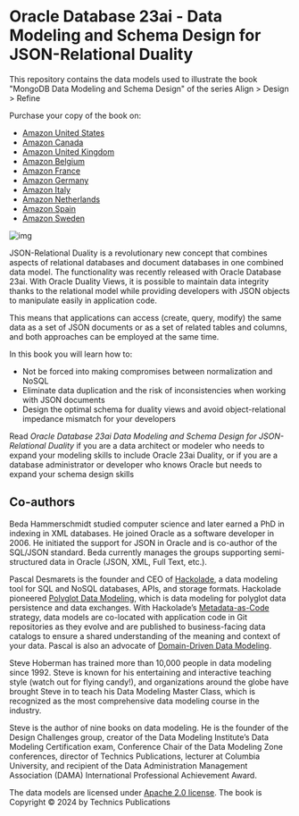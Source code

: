 # Oracle Database 23ai - Data Modeling and Schema Design for JSON-Relational Duality

This repository contains the data models used to illustrate the book "MongoDB Data Modeling and Schema Design" of the series Align > Design > Refine 

Purchase your copy of the book on: 

- [Amazon United States](https://www.amazon.com/dp/B0DCHB819Q?tag=hackolade02-20)
- [Amazon Canada](https://www.amazon.ca/B0DCHB819Q?tag=hackolade02-20)
- [Amazon United Kingdom](https://www.amazon.co.uk/B0DCHB819Q?tag=hackolade02-20)
- [Amazon Belgium](https://www.amazon.com.be/B0DCHB819Q?tag=hackolade02-20)
- [Amazon France](https://www.amazon.fr/B0DCHB819Q?tag=hackolade02-20)
- [Amazon Germany](https://www.amazon.de/B0DCHB819Q?tag=hackolade02-20)
- [Amazon Italy](https://www.amazon.it/B0DCHB819Q?tag=hackolade02-20)
- [Amazon Netherlands](https://www.amazon.nl/B0DCHB819Q?tag=hackolade02-20)
- [Amazon Spain](https://www.amazon.es/B0DCHB819Q?tag=hackolade02-20)
- [Amazon Sweden](https://www.amazon.se/B0DCHB819Q?tag=hackolade02-20)

![img](https://m.media-amazon.com/images/I/81IsMiGRYNL._SY466_.jpg)

JSON-Relational Duality is a revolutionary new concept that combines aspects of relational databases and document databases in one combined data model. The functionality was recently released with Oracle Database 23ai. With Oracle Duality Views, it is possible to maintain data integrity thanks to the relational model while providing developers with JSON objects to manipulate easily in application code.

This means that applications can access (create, query, modify) the same data as a set of JSON documents or as a set of related tables and columns, and both approaches can be employed at the same time.

In this book you will learn how to:

- Not be forced into making compromises between normalization and NoSQL
- Eliminate data duplication and the risk of inconsistencies when working with JSON documents
- Design the optimal schema for duality views and avoid object-relational impedance mismatch for your developers

Read *Oracle Database 23ai Data Modeling and Schema Design for JSON-Relational Duality* if you are a data architect or modeler who needs to expand your modeling skills to include Oracle 23ai Duality, or if you are a database administrator or developer who knows Oracle but needs to expand your schema design skills



## Co-authors

Beda Hammerschmidt studied computer science and later earned a PhD in indexing in XML databases. He joined Oracle as a software developer in 2006. He initiated the support for JSON in Oracle and is co-author of the SQL/JSON standard. Beda currently manages the groups supporting semi-structured data in Oracle (JSON, XML, Full Text, etc.).

Pascal Desmarets is the founder and CEO of [Hackolade](https://hackolade.com), a data modeling tool for SQL and NoSQL databases, APIs, and storage formats. Hackolade pioneered [Polyglot Data Modeling](https://hackolade.com/polyglot-data-modeling.html), which is data modeling for polyglot data persistence and data exchanges. With Hackolade’s [Metadata-as-Code](https://hackolade.com/metadata-as-code.html) strategy, data models are co-located with application code in Git repositories as they evolve and are published to business-facing data catalogs to ensure a shared understanding of the meaning and context of your data.  Pascal is also an advocate of [Domain-Driven Data Modeling](https://hackolade.com/domain-driven-data-modeling.html).

Steve Hoberman has trained more than 10,000 people in data modeling since 1992. Steve is known for his entertaining and interactive teaching style (watch out for flying candy!), and organizations around the globe have brought Steve in to teach his Data Modeling Master Class, which is recognized as the most comprehensive data modeling course in the industry.

Steve is the author of nine books on data modeling. He is the founder of the Design Challenges group, creator of the Data Modeling Institute’s Data Modeling Certification exam, Conference Chair of the Data Modeling Zone conferences, director of Technics Publications, lecturer at Columbia University, and recipient of the Data Administration Management Association (DAMA) International Professional Achievement Award.



The data models are licensed under [Apache 2.0 license](https://github.com/hackolade/books/blob/main/LICENSE).
The book is Copyright © 2024 by Technics Publications
